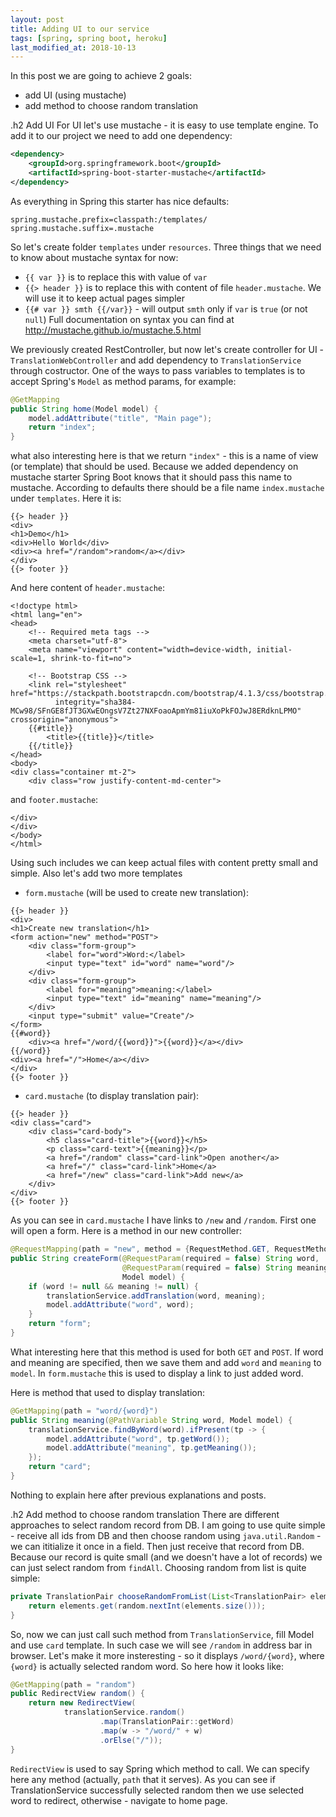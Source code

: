 ```yaml
---
layout: post
title: Adding UI to our service
tags: [spring, spring boot, heroku]
last_modified_at: 2018-10-13
---
```

In this post we are going to achieve 2 goals:
- add UI (using mustache)
- add method to choose random translation

.h2 Add UI
For UI let's use mustache - it is easy to use template engine. To add it to our project we need to add one dependency:
```xml
<dependency>
    <groupId>org.springframework.boot</groupId>
    <artifactId>spring-boot-starter-mustache</artifactId>
</dependency>
```
As everything in Spring this starter has nice defaults:
```
spring.mustache.prefix=classpath:/templates/
spring.mustache.suffix=.mustache
```

So let's create folder `templates` under `resources`. Three things that we need to know about mustache syntax for now:
- `{{ var }}` is to replace this with value of `var`
- `{{> header }}` is to replace this with content of file `header.mustache`. We will use it to keep actual pages simpler
- `{{# var }} smth {{/var}}` - will output `smth` only if `var` is `true` (or not `null`)
Full documentation on syntax you can find at http://mustache.github.io/mustache.5.html

We previously created RestController, but now let's create controller for UI - `TranslationWebController` and add dependency to `TranslationService` through costructor.
One of the ways to pass variables to templates is to accept Spring's `Model` as method params, for example:
```java
@GetMapping
public String home(Model model) {
    model.addAttribute("title", "Main page");
    return "index";
}
```
what also interesting here is that we return `"index"` - this is a name of view (or template) that should be used. Because we added dependency on mustache starter Spring Boot knows that it should pass this name to mustache.
According to defaults there should be a file name `index.mustache` under `templates`.
Here it is:
```
{{> header }}
<div>
<h1>Demo</h1>
<div>Hello World</div>
<div><a href="/random">random</a></div>
</div>
{{> footer }}
```
And here content of `header.mustache`:
```
<!doctype html>
<html lang="en">
<head>
    <!-- Required meta tags -->
    <meta charset="utf-8">
    <meta name="viewport" content="width=device-width, initial-scale=1, shrink-to-fit=no">

    <!-- Bootstrap CSS -->
    <link rel="stylesheet" href="https://stackpath.bootstrapcdn.com/bootstrap/4.1.3/css/bootstrap.min.css"
          integrity="sha384-MCw98/SFnGE8fJT3GXwEOngsV7Zt27NXFoaoApmYm81iuXoPkFOJwJ8ERdknLPMO" crossorigin="anonymous">
    {{#title}}
        <title>{{title}}</title>
    {{/title}}
</head>
<body>
<div class="container mt-2">
    <div class="row justify-content-md-center">
```
and `footer.mustache`:
```
</div>
</div>
</body>
</html>
```

Using such includes we can keep actual files with content pretty small and simple.
Also let's add two more templates
- `form.mustache` (will be used to create new translation):
```
{{> header }}
<div>
<h1>Create new translation</h1>
<form action="new" method="POST">
    <div class="form-group">
        <label for="word">Word:</label>
        <input type="text" id="word" name="word"/>
    </div>
    <div class="form-group">
        <label for="meaning">meaning:</label>
        <input type="text" id="meaning" name="meaning"/>
    </div>
    <input type="submit" value="Create"/>
</form>
{{#word}}
    <div><a href="/word/{{word}}">{{word}}</a></div>
{{/word}}
<div><a href="/">Home</a></div>
</div>
{{> footer }}
```
- `card.mustache` (to display translation pair):
```
{{> header }}
<div class="card">
    <div class="card-body">
        <h5 class="card-title">{{word}}</h5>
        <p class="card-text">{{meaning}}</p>
        <a href="/random" class="card-link">Open another</a>
        <a href="/" class="card-link">Home</a>
        <a href="/new" class="card-link">Add new</a>
    </div>
</div>
{{> footer }}
```

As you can see in `card.mustache` I have links to `/new` and `/random`. First one will open a form. Here is a method in our new controller:
```java
@RequestMapping(path = "new", method = {RequestMethod.GET, RequestMethod.POST})
public String createForm(@RequestParam(required = false) String word,
                         @RequestParam(required = false) String meaning,
                         Model model) {
    if (word != null && meaning != null) {
        translationService.addTranslation(word, meaning);
        model.addAttribute("word", word);
    }
    return "form";
}
```
What interesting here that this method is used for both `GET` and `POST`. 
If word and meaning are specified, then we save them and add `word` and `meaning` to `model`. 
In `form.mustache` this is used to display a link to just added word.

Here is method that used to display translation:
```java
@GetMapping(path = "word/{word}")
public String meaning(@PathVariable String word, Model model) {
    translationService.findByWord(word).ifPresent(tp -> {
        model.addAttribute("word", tp.getWord());
        model.addAttribute("meaning", tp.getMeaning());
    });
    return "card";
}
```
Nothing to explain here after previous explanations and posts.

.h2 Add method to choose random translation
There are different approaches to select random record from DB. I am going to use quite simple - receive all ids from DB and then choose random using `java.util.Random` - we can ititialize it once in a field. Then just receive that record from DB. Because our record is quite small (and we doesn't have a lot of records) we can just select random from `findAll`. Choosing random from list is quite simple:
```java
private TranslationPair chooseRandomFromList(List<TranslationPair> elements) {
    return elements.get(random.nextInt(elements.size()));
}
```

So, now we can just call such method from `TranslationService`, fill Model and use `card` template. In such case we will see `/random` in address bar in browser. Let's make it more insteresting - so it displays `/word/{word}`, where `{word}` is actually selected random word. So here how it looks like:
```java
@GetMapping(path = "random")
public RedirectView random() {
    return new RedirectView(
            translationService.random()
                    .map(TranslationPair::getWord)
                    .map(w -> "/word/" + w)
                    .orElse("/"));
}
```
`RedirectView` is used to say Spring which method to call. We can specify here any method (actually, `path` that it serves). As you can see if TranslationService successfully selected random then we use selected word to redirect, otherwise - navigate to home page.
